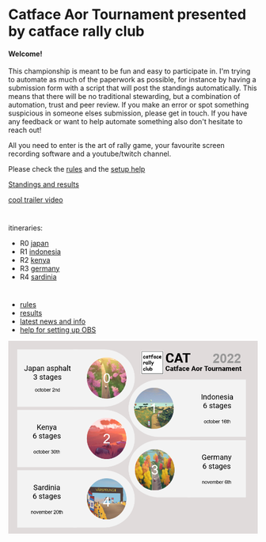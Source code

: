 # Catface Aor Tournament presented by catface rally club


#### Welcome!

This championship is meant to be fun and easy to participate in. I'm trying to automate as much of the paperwork as possible, for instance by having a submission form with a script that will post the standings automatically. This means that there will be no traditional stewarding, but a combination of automation, trust and peer review. If you make an error or spot something suspicious in someone elses submission, please get in touch. If you have any feedback or want to help automate something also don't hesitate to reach out!

All you need to enter is the art of rally game, your favourite screen recording software and a youtube/twitch channel.

Please check the [rules](https://github.com/xlsrln/cat/blob/main/cat_rules.md) and the [setup help](https://github.com/xlsrln/cat/blob/main/setup_help.md)

[Standings and results](https://github.com/xlsrln/cat/blob/main/results.md)

[cool trailer video](https://www.youtube.com/watch?v=sI15aMLKqyU)

#

itineraries:
- R0 [japan](https://github.com/xlsrln/cat/edit/main/news.md#warmup-event)
- R1 [indonesia](https://github.com/xlsrln/cat/edit/main/news.md#round-1-indonesia)
- R2 [kenya](https://github.com/xlsrln/cat/edit/main/news.md#round-2-kenya-itinerary)
- R3 [germany](https://github.com/xlsrln/cat/edit/main/news.md#round-3-germany)
- R4 [sardinia](https://github.com/xlsrln/cat/edit/main/news.md#round-4-sardinia)

#

- [rules](https://github.com/xlsrln/cat/blob/main/cat_rules.md)
- [results](https://github.com/xlsrln/cat/blob/main/results.md)
- [latest news and info](https://github.com/xlsrln/cat/blob/main/news.md)
- [help for setting up OBS](https://github.com/xlsrln/cat/blob/main/setup_help.md)

![GitHub Logo](/Untitled.png?raw=true)
